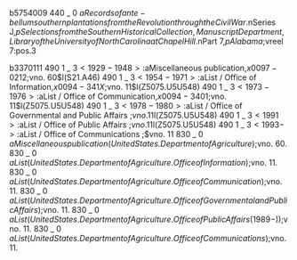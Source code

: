 b5754009
440 _ 0 $aRecords of ante-bellum southern plantations from the Revolution through the Civil War.$nSeries J,$pSelections from the Southern Historical Collection, Manuscript Department, Library of the University of North Carolina at Chapel Hill.$nPart 7,$pAlabama ;$vreel 7:pos.3

b3370111
490 1 _ $3<1929-1948>:$aMiscellaneous publication,$x0097-0212 ;$vno. 60$l(S21.A46)
490 1 _ $3<1954-1971>:$aList / Office of Information,$x0094-341X ;$vno. 11$l(Z5075.U5U548)
490 1 _ $3<1973-1976>:$aList / Office of Communication,$x0094-3401 ;$vno. 11$l(Z5075.U5U548)
490 1 _ $3<1978-1980>:$aList / Office of Governmental and Public Affairs ;$vno. 11$l(Z5075.U5U548)
490 1 _ $3<1991>:$aList / Office of Public Affairs ;$vno. 11$l(Z5075.U5U548)
490 1 _ $3<1993->:$aList / Office of Communications ;$vno. 11
830 _ 0 $aMiscellaneous publication (United States. Department of Agriculture) ;$vno. 60.
830 _ 0 $aList (United States. Department of Agriculture. Office of Information) ;$vno. 11.
830 _ 0 $aList (United States. Department of Agriculture. Office of Communication) ;$vno. 11.
830 _ 0 $aList (United States. Department of Agriculture. Office of Governmental and Public Affairs) ;$vno. 11.
830 _ 0 $aList (United States. Department of Agriculture. Office of Public Affairs (1989- )) ;$vno. 11.
830 _ 0 $aList (United States. Department of Agriculture. Office of Communications) ;$vno. 11.
